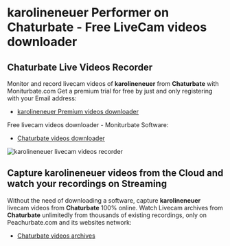 # karolineneuer Performer on Chaturbate - Free LiveCam videos downloader

## Chaturbate Live Videos Recorder

Monitor and record livecam videos of **karolineneuer** from **Chaturbate** with Moniturbate.com
Get a premium trial for free by just and only registering with your Email address:
* [karolineneuer Premium videos downloader](https://moniturbate.com/request-demo-licence-key.html)

Free livecam videos downloader - Moniturbate Software:
* [Chaturbate videos downloader](https://moniturbate.com/moniturbate-download-software.html)

![karolineneuer livecam videos recorder](https://peachurnet.com/templates/moniturbate-software.png)


## Capture karolineneuer videos from the Cloud and watch your recordings on Streaming

Without the need of downloading a software, capture **karolineneuer** livecam videos from **Chaturbate** 100% online.
Watch Livecam archives from **Chaturbate** unlimitedly from thousands of existing recordings, only on Peachurbate.com and its websites network:
* [Chaturbate videos archives](https://peachurnet.com/)